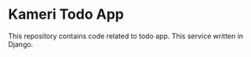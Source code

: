 # Kameri Todo App

This repository contains code related to todo app. This service written in Django.